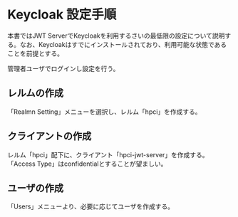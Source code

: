 # Keycloak 設定手順

本書ではJWT ServerでKeycloakを利用するさいの最低限の設定について説明する。なお、Keycloakはすでにインストールされており、利用可能な状態であることを前提とする。

管理者ユーザでログインし設定を行う。

## レルムの作成

「Realmn Setting」メニューを選択し、レルム「hpci」を作成する。

## クライアントの作成

レルム「hpci」配下に、クライアント「hpci-jwt-server」を作成する。「Access Type」はconfidentialとすることが望ましい。

## ユーザの作成

「Users」メニューより、必要に応じてユーザを作成する。

